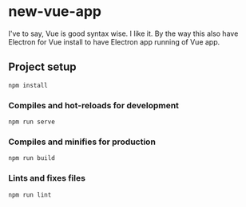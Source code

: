 # new-vue-app

I've to say, Vue is good syntax wise. I like it. By the way this also have Electron for Vue install to have Electron app running of Vue app.

## Project setup
```
npm install
```

### Compiles and hot-reloads for development
```
npm run serve
```

### Compiles and minifies for production
```
npm run build
```

### Lints and fixes files
```
npm run lint
```